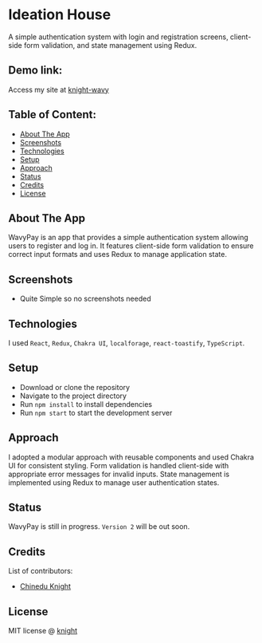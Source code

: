 # Ideation House

A simple authentication system with login and registration screens, client-side form validation, and state management using Redux.

## Demo link:

Access my site at [knight-wavy](https://knight-wavy.netlify.app/)

## Table of Content:

- [About The App](#about-the-app)
- [Screenshots](#screenshots)
- [Technologies](#technologies)
- [Setup](#setup)
- [Approach](#approach)
- [Status](#status)
- [Credits](#credits)
- [License](#license)

## About The App

WavyPay is an app that provides a simple authentication system allowing users to register and log in. It features client-side form validation to ensure correct input formats and uses Redux to manage application state.

## Screenshots

- Quite Simple so no screenshots needed

## Technologies

I used `React`, `Redux`, `Chakra UI`, `localforage`, `react-toastify`, `TypeScript`.

## Setup

- Download or clone the repository
- Navigate to the project directory
- Run `npm install` to install dependencies
- Run `npm start` to start the development server

## Approach

I adopted a modular approach with reusable components and used Chakra UI for consistent styling. Form validation is handled client-side with appropriate error messages for invalid inputs. State management is implemented using Redux to manage user authentication states.

## Status

WavyPay is still in progress. `Version 2` will be out soon.

## Credits

List of contributors:

- [Chinedu Knight](https://chineduknight.com)

## License

MIT license @ [knight](chineduknight.com)
